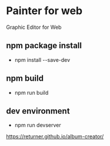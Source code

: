 # Painter for web
Graphic Editor for Web

## npm package install
* npm install --save-dev

## npm build
* npm run build

## dev environment
* npm run devserver

https://returner.github.io/album-creator/
